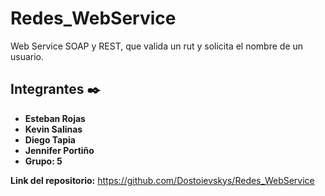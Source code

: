 # Redes_WebService

Web Service SOAP y REST, que valida un rut y solicita el nombre de un usuario.

## Integrantes ✒️

+ **Esteban Rojas**
+ **Kevin Salinas**
+ **Diego Tapia**
+ **Jennifer Portiño**
+ **Grupo: 5** 

**Link del repositorio:** https://github.com/Dostoievskys/Redes_WebService
